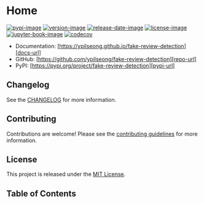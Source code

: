 # Home

[![pypi-image]][pypi-url]
[![version-image]][release-url]
[![release-date-image]][release-url]
[![license-image]][license-url]
[![jupyter-book-image]][docs-url]
[![codecov][codecov-image]][codecov-url]

<!-- Links: -->
[hyperfast python template]: https://github.com/entelecheia/hyperfast-python-template

[codecov-image]: https://codecov.io/gh/ypilseong/fake-review-detection/branch/main/graph/badge.svg?token=[REPLACE_ME]
[codecov-url]: https://codecov.io/gh/ypilseong/fake-review-detection
[pypi-image]: https://img.shields.io/pypi/v/fake-review-detection
[license-image]: https://img.shields.io/github/license/ypilseong/fake-review-detection
[license-url]: https://github.com/ypilseong/fake-review-detection/blob/main/LICENSE
[version-image]: https://img.shields.io/github/v/release/ypilseong/fake-review-detection?sort=semver
[release-date-image]: https://img.shields.io/github/release-date/ypilseong/fake-review-detection
[release-url]: https://github.com/ypilseong/fake-review-detection/releases
[jupyter-book-image]: https://jupyterbook.org/en/stable/_images/badge.svg

[repo-url]: https://github.com/ypilseong/fake-review-detection
[pypi-url]: https://pypi.org/project/fake-review-detection
[docs-url]: https://ypilseong.github.io/fake-review-detection
[changelog]: https://github.com/ypilseong/fake-review-detection/blob/main/CHANGELOG.md
[contributing guidelines]: https://github.com/ypilseong/fake-review-detection/blob/main/CONTRIBUTING.md
<!-- Links: -->



- Documentation: [https://ypilseong.github.io/fake-review-detection][docs-url]
- GitHub: [https://github.com/ypilseong/fake-review-detection][repo-url]
- PyPI: [https://pypi.org/project/fake-review-detection][pypi-url]



## Changelog

See the [CHANGELOG] for more information.

## Contributing

Contributions are welcome! Please see the [contributing guidelines] for more information.

## License

This project is released under the [MIT License][license-url].

## Table of Contents

```{tableofcontents}
```
